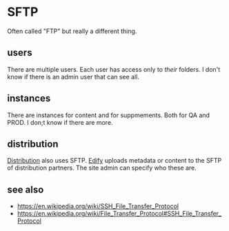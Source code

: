 # SFTP

Often called "FTP" but really a different thing.

## users
There are multiple users. Each user has access only to _their_ folders. I don't know if there is an admin user that can see all.


## instances
There are instances for content and for suppmements. Both for QA and PROD. I don;t know if there are more.

## distribution
[Distribution](distribution.md) also uses SFTP. [Edify](edify.md) uploads metadata or content to the SFTP of distribution partners. The site admin can specify who these are.

## see also
- https://en.wikipedia.org/wiki/SSH_File_Transfer_Protocol
- https://en.wikipedia.org/wiki/File_Transfer_Protocol#SSH_File_Transfer_Protocol
